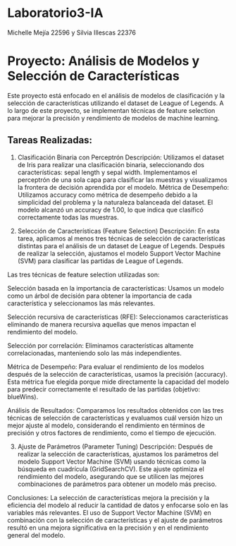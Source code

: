 # Laboratorio3-IA
Michelle Mejía 22596 y  Silvia Illescas 22376

# Proyecto: Análisis de Modelos y Selección de Características
Este proyecto está enfocado en el análisis de modelos de clasificación y la selección de características utilizando el dataset de League of Legends. A lo largo de este proyecto, se implementan técnicas de feature selection para mejorar la precisión y rendimiento de modelos de machine learning.

## Tareas Realizadas:
1. Clasificación Binaria con Perceptrón
Descripción: Utilizamos el dataset de Iris para realizar una clasificación binaria, seleccionando dos características: sepal length y sepal width. Implementamos el perceptrón de una sola capa para clasificar las muestras y visualizamos la frontera de decisión aprendida por el modelo.
Métrica de Desempeño: Utilizamos accuracy como métrica de desempeño debido a la simplicidad del problema y la naturaleza balanceada del dataset. El modelo alcanzó un accuracy de 1.00, lo que indica que clasificó correctamente todas las muestras.

2. Selección de Características (Feature Selection)
Descripción: En esta tarea, aplicamos al menos tres técnicas de selección de características distintas para el análisis de un dataset de League of Legends. Después de realizar la selección, ajustamos el modelo Support Vector Machine (SVM) para clasificar las partidas de League of Legends.

Las tres técnicas de feature selection utilizadas son:

Selección basada en la importancia de características: Usamos un modelo como un árbol de decisión para obtener la importancia de cada característica y seleccionamos las más relevantes.

Selección recursiva de características (RFE): Seleccionamos características eliminando de manera recursiva aquellas que menos impactan el rendimiento del modelo.

Selección por correlación: Eliminamos características altamente correlacionadas, manteniendo solo las más independientes.

Métrica de Desempeño: Para evaluar el rendimiento de los modelos después de la selección de características, usamos la precisión (accuracy). Esta métrica fue elegida porque mide directamente la capacidad del modelo para predecir correctamente el resultado de las partidas (objetivo: blueWins).

Análisis de Resultados: Comparamos los resultados obtenidos con las tres técnicas de selección de características y evaluamos cuál versión hizo un mejor ajuste al modelo, considerando el rendimiento en términos de precisión y otros factores de rendimiento, como el tiempo de ejecución.

3. Ajuste de Parámetros (Parameter Tuning)
Descripción: Después de realizar la selección de características, ajustamos los parámetros del modelo Support Vector Machine (SVM) usando técnicas como la búsqueda en cuadrícula (GridSearchCV). Este ajuste optimiza el rendimiento del modelo, asegurando que se utilicen las mejores combinaciones de parámetros para obtener un modelo más preciso.

Conclusiones:
La selección de características mejora la precisión y la eficiencia del modelo al reducir la cantidad de datos y enfocarse solo en las variables más relevantes.
El uso de Support Vector Machine (SVM) en combinación con la selección de características y el ajuste de parámetros resultó en una mejora significativa en la precisión y en el rendimiento general del modelo.
